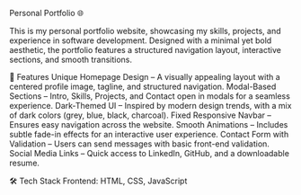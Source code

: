 Personal Portfolio 🌐

This is my personal portfolio website, showcasing my skills, projects, and experience in software development. Designed with a minimal yet bold aesthetic, the portfolio features a structured navigation layout, interactive sections, and smooth transitions.

🚀 Features
Unique Homepage Design – A visually appealing layout with a centered profile image, tagline, and structured navigation.
Modal-Based Sections – Intro, Skills, Projects, and Contact open in modals for a seamless experience.
Dark-Themed UI – Inspired by modern design trends, with a mix of dark colors (grey, blue, black, charcoal).
Fixed Responsive Navbar – Ensures easy navigation across the website.
Smooth Animations – Includes subtle fade-in effects for an interactive user experience.
Contact Form with Validation – Users can send messages with basic front-end validation.
Social Media Links – Quick access to LinkedIn, GitHub, and a downloadable resume.

🛠 Tech Stack
Frontend: HTML, CSS, JavaScript
